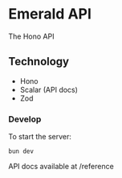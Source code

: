 # Emerald API

The Hono API

## Technology

- Hono
- Scalar (API docs)
- Zod

### Develop

To start the server:

```
bun dev
```

API docs available at <api-url>/reference